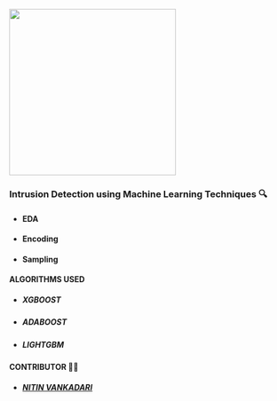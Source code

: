 <img src="https://miro.medium.com/max/1024/1*dSn6e4V_cP-5Nm9LhACpLw.png" height=300 width=300 align="center"> </img>
### Intrusion Detection using Machine Learning Techniques :mag:

  - #### EDA
  - #### Encoding
  - #### Sampling

#### ALGORITHMS USED
- ##### XGBOOST
- ##### ADABOOST
- ##### LIGHTGBM
#### CONTRIBUTOR  :man_student:
- ##### <a href="https://github.com/NitinV2000">NITIN VANKADARI</a>
